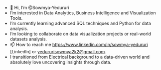 - 👋 Hi, I’m @Sowmya-Yedururi
- I’m interested in Data Analytics, Business Intelligence and Visualization Tools.
- I’m currently learning advanced SQL techniques and Python for data analysis.
- I’m looking to collaborate on data visualization projects or real-world datasets analysis.
- 📫 How to reach me https://www.linkedin.com/in/sowmya-yedururi [LinkedIn] or yedururisowmya2k2@gmail.com.
- I transitioned from Electrical background to a data-driven world and absolutely love uncovering insights through data.

<!---
Sowmya-Yedururi is a ✨ special ✨ repository because its `README.md` (this file) appears on your GitHub profile.
You can click the Preview link to take a look at your changes.
--->
